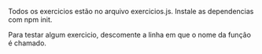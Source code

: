 Todos os exercicios estão no arquivo exercicios.js.
Instale as dependencias com npm init.

Para testar algum exercicio, descomente a linha em que o nome da função é chamado.
